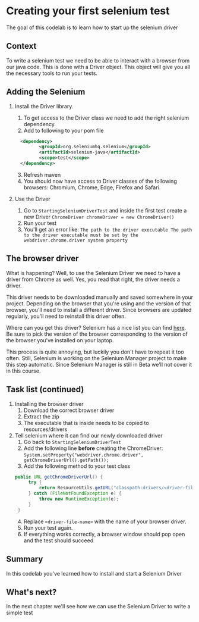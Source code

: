 # Creating your first selenium test

The goal of this codelab is to learn how to start up the selenium driver

## Context

To write a selenium test we need to be able to interact with a browser from our java code.
This is done with a Driver object. This object will give you all the necessary tools to run your tests.


## Adding the Selenium 
1. Install the Driver library.
   1. To get access to the Driver class we need to add the right selenium dependency.
   2. Add to following to your pom file  
   ```xml
     <dependency>
            <groupId>org.seleniumhq.selenium</groupId>
            <artifactId>selenium-java</artifactId>
            <scope>test</scope>
     </dependency> 
   ``` 
   3. Refresh maven
   4. You should now have access to Driver classes of the following browsers: Chromium, Chrome, Edge, Firefox and Safari.
   
2. Use the Driver
   1. Go to `StartingSeleniumDriverTest` and inside the first test create a new Driver `ChromeDriver chromeDriver = new ChromeDriver()`
   2. Run your test
   3. You'll get an error like: `The path to the driver executable The path to the driver executable must be set by the webdriver.chrome.driver system property`

## The browser driver
What is happening? Well, to use the Selenium Driver we need to have a driver from Chrome as well.
Yes, you read that right, the driver needs a driver.

This driver needs to be downloaded manually and saved somewhere in your project. 
Depending on the browser that you're using and the version of that browser, you'll need to install a different driver.
Since browsers are updated regularly, you'll need to reinstall this driver often.

Where can you get this driver?
Selenium has a nice list you can find [here](https://www.selenium.dev/documentation/webdriver/getting_started/install_drivers/#quick-reference).
Be sure to pick the version of the browser corresponding to the version of the browser you've installed on your laptop.

This process is quite annoying, but luckily you don't have to repeat it too often.
Still, Selenium is working on the Selenium Manager project to make this step automatic.
Since Selenium Manager is still in Beta we'll not cover it in this course.

## Task list (continued)
1. Installing the browser driver
   1. Download the correct browser driver
   2. Extract the zip
   3. The executable that is inside needs to be copied to resources/drivers
2. Tell selenium where it can find our newly downloaded driver
   1. Go back to `StartingSeleniumDriverTest`
   2. Add the following line **before** creating the ChromeDriver: `System.setProperty("webdriver.chrome.driver", getChromeDriverUrl().getPath());`
   3. Add the following method to your test class 
   ```java
   public URL getChromeDriverUrl() {
        try {
            return ResourceUtils.getURL("classpath:drivers/<driver-file-name>");
        } catch (FileNotFoundException e) {
            throw new RuntimeException(e);
        }
    } 
   ```
   4. Replace `<driver-file-name>` with the name of your browser driver.
   5. Run your test again.
   6. If everything works correctly, a browser window should pop open and the test should succeed


## Summary
In this codelab you've learned how to install and start a Selenium Driver

## What's next?
In the next chapter we'll see how we can use the Selenium Driver to write a simple test

